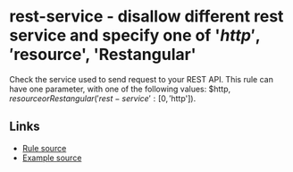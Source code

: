 <!-- WARNING: Generated documentation. Edit docs and examples in the rule and examples file ('rules/rest-service.js', 'examples/rest-service.js'). -->

# rest-service - disallow different rest service and specify one of '$http', '$resource', 'Restangular'

Check the service used to send request to your REST API.
This rule can have one parameter, with one of the following values: $http, $resource or Restangular ('rest-service': [0, '$http']).

## Links

* [Rule source](../rules/rest-service.js)
* [Example source](../examples/rest-service.js)
